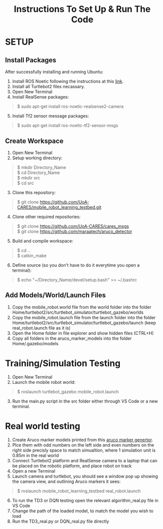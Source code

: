 <h1 align="center">
  <br>
Instructions To Set Up & Run The Code
  <br>
 </h1>

# SETUP
## Install Packages
After successfully installing and running Ubuntu:
1. Install ROS Noetic following the instructions at this [link](http://wiki.ros.org/noetic/Installation/Ubuntu).
2. Install all Turtlebot2 files necassary.
3. Open New Terminal
4. Install RealSense packages:
> $ sudo apt-get install ros-noetic-realsense2-camera
5. Install Tf2 sensor message packages:
> $ sudo apt-get install ros-noetic-tf2-sensor-msgs

## Create Workspace
1. Open New Terminal
2. Setup working directory:
> $ mkdir Directory_Name\
> $ cd Directory_Name\
> $ mkdir src\
> $ cd src
3. Clone this repository:
> $ git clone https://github.com/UoA-CARES/mobile_robot_learning_testbed.git
4. Clone other required repositories:
> $ git clone https://github.com/UoA-CARES/cares_msgs \
> $ git clone https://github.com/maraatech/aruco_detector
5. Build and compile workspace:
> $ cd .. \
> $ catkin_make
6. Define source (so you don't have to do it everytime you open a terminal):
> $ echo "~/Directory_Name/devel/setup.bash" >> ~/.bashrc


## Add Models/World/Launch Files
1. Copy the mobile_robot.world file from the world folder into the folder Home/turtlebot2/src/turtlebot_simulator/turtlebot_gazebo/worlds
2. Copy the mobile_robot.launch file from the launch folder into the folder Home/turtlebot2/src/turtlebot_simulator/turtlebot_gazebo/launch (keep real_robot.launch file as it is)
3. Open the Home folder in file explorer and show hidden files (CTRL+H)
4. Copy all folders in the aruco_marker_models into the folder Home/.gazebo/models 

# Training/Simulation Testing
1. Open New Terminal
2. Launch the mobile robot world:
> $ roslaunch turtlebot_gazebo mobile_robot.launch
3. Run the main.py script in the src folder either through VS Code or a new terminal.

# Real world testing
1. Create Aruco marker models printed from this [aruco marker genertor](https://chev.me/arucogen/).
2. Plce them with odd numbers on the left side and even numbers on the right side precisly space to match simualtion, where 1 simulation unit is 0.85m in the real world
3. Connect Turtlebot2 platform and RealSense camera to a laptop that can be placed on the robotic platform, and place robot on track
4. Open a new Terminal
5. Launch camera and turtlebot, you should see a window pop up showing the camera view, and outlining Aruco markers it sees:
> $ roslaunch mobile_robot_learning_testbed real_robot.launch
6. To run the TD3 or DQN testing open the relevant algorithm_real.py file in VS Code
7. Change the path of the loaded model, to match the model you wish to load
8. Run the TD3_real.py or DQN_real.py file directly
